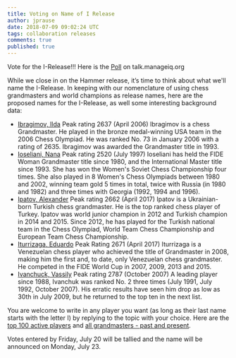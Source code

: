 ```yaml
---
title: Voting on Name of I Release
author: jprause
date: 2018-07-09 09:02:24 UTC
tags: collaboration releases
comments: true
published: true
---
```


Vote for the I-Release!!! Here is the [Poll](http://talk.manageiq.org/t/name-of-i-release/3604) on talk.manageiq.org

While we close in on the Hammer release, it’s time to think about what we'll name the I-Release.  In keeping with our nomenclature of using chess grandmasters and world champions as release names, here are the proposed names for the I-Release, as well some interesting background data:

- [Ibragimov, Ilda](https://en.wikipedia.org/wiki/Ildar_Ibragimov) Peak rating 2637 (April 2006)
Ibragimov is a chess Grandmaster. He played in the bronze medal-winning USA team in the 2006 Chess Olympiad. He was ranked No. 73 in January 2006 with a rating of 2635. Ibragimov was awarded the Grandmaster title in 1993.
- [Ioseliani, Nana](https://en.wikipedia.org/wiki/Nana_Ioseliani) Peak rating 2520 (July 1997)
Ioseliani has held the FIDE Woman Grandmaster title since 1980, and the International Master title since 1993. She has won the Women's Soviet Chess Championship four times. She also played in 8 Women's Chess Olympiads between 1980 and 2002, winning team gold 5 times in total, twice with Russia (in 1980 and 1982) and three times with Georgia (1992, 1994 and 1996).
- [Ipatov, Alexander](https://en.wikipedia.org/wiki/Alexander_Ipatov) Peak rating 2662 (April 2017)
Ipatov is a Ukrainian-born Turkish chess grandmaster. He is the top ranked chess player of Turkey. Ipatov was world junior champion in 2012 and Turkish champion in 2014 and 2015. Since 2012, he has played for the Turkish national team in the Chess Olympiad, World Team Chess Championship and European Team Chess Championship.
- [Iturrizaga, Eduardo](https://en.wikipedia.org/wiki/Eduardo_Iturrizaga) Peak Rating 2671 (April 2017)
Iturrizaga is a Venezuelan chess player who achieved the title of Grandmaster in 2008, making him the first and, to date, only Venezuelan chess grandmaster. He competed in the FIDE World Cup in 2007, 2009, 2013 and 2015.
- [Ivanchuck, Vassily](https://en.wikipedia.org/wiki/Vassily_Ivanchuk) Peak rating 2787 (October 2007)
A leading player since 1988, Ivanchuk was ranked No. 2 three times (July 1991, July 1992, October 2007). His erratic results have seen him drop as low as 30th in July 2009, but he returned to the top ten in the next list.

You are welcome to write in any player you want (as long as their last name starts with the letter I) by replying to the topic with your choice.  Here are the [top 100 active players](http://2700chess.com/?per-page=100) and [all grandmasters - past and present](https://en.wikipedia.org/wiki/List_of_chess_grandmasters).

Votes entered by Friday, July 20 will be tallied and the name will be announced on Monday, July 23.

